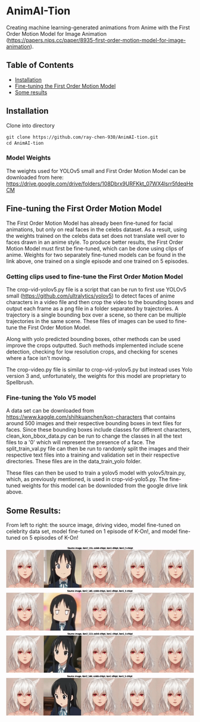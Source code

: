 # AnimAI-Tion

Creating machine learning-generated animations from Anime with the First Order Motion Model for Image Animation (https://papers.nips.cc/paper/8935-first-order-motion-model-for-image-animation).

## Table of Contents
  * [Installation](#installation)
  * [Fine-tuning the First Order Motion Model](#fine-tuning-the-first-order-motion-model)
  * [Some results](#some-results)

## Installation

Clone into directory
```
git clone https://github.com/ray-chen-930/AnimAI-tion.git
cd AnimAI-tion
```

### Model Weights

The weights used for YOLOv5 small and First Order Motion Model can be downloaded from here:
https://drive.google.com/drive/folders/108Dbrx9URFKkt_07WX4lsrr5fdeqHeCM

## Fine-tuning the First Order Motion Model

The First Order Motion Model has already been fine-tuned for facial animations, but only on real faces in the celebs dataset.  As a result, using the weights trained on the celebs data set does not translate well over to faces drawn in an anime style.  To produce better results, the First Order Motion Model must first be fine-tuned, which can be done using clips of anime.  Weights for two separately fine-tuned models can be found in the link above, one trained on a single episode and one trained on 5 episodes.

### Getting clips used to fine-tune the First Order Motion Model

The crop-vid-yolov5.py file is a script that can be run to first use YOLOv5 small (https://github.com/ultralytics/yolov5) to detect faces of anime characters in a video file and then crop the video to the bounding boxes and output each frame as a png file in a folder separated by trajectories.  A trajectory is a single bounding box over a scene, so there can be multiple trajectories in the same scene.  These files of images can be used to fine-tune the First Order Motion Model.

Along with yolo predicted bounding boxes, other methods can be used improve the crops outputted.  Such methods implemented include scene detection, checking for low resolution crops, and checking for scenes where a face isn't moving.

The crop-video.py file is similar to crop-vid-yolov5.py but instead uses Yolo version 3 and, unfortunately, the weights for this model are proprietary to Spellbrush.

### Fine-tuning the Yolo V5 model

A data set can be downloaded from https://www.kaggle.com/shihkuanchen/kon-characters that contains around 500 images and their respective bounding boxes in text files for faces.  Since these bounding boxes include classes for different characters, clean_kon_bbox_data.py can be run to change the classes in all the text files to a '0' which will represent the presence of a face.  The split_train_val.py file can then be run to randomly split the images and their respective text files into a training and validation set in their respective directories.  These files are in the data_train_yolo folder.

These files can then be used to train a yolov5 model with yolov5/train.py, which, as previously mentioned, is used in crop-vid-yolo5.py.  The fine-tuned weights for this model can be downloded from the google drive link above.

## Some Results:

From left to right: the source image, driving video, model fine-tuned on celebrity data set, model fine-tuned on 1 episode of K-On!, and model fine-tuned on 5 episodes of K-On!

![Screenshot](results/sig_better.gif)
![Screenshot](results/goodface_badmove.gif)
![Screenshot](results/head_turn.gif)
![Screenshot](results/eyes.gif)
